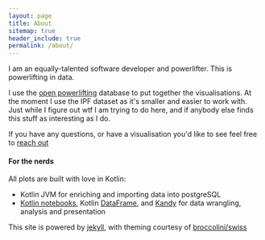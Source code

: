 ```yaml
---
layout: page
title: About
sitemap: true
header_include: true
permalink: /about/
---
```


I am an equally-talented software developer and powerlifter. This is powerlifting in data.

I use the [open powerlifting](https://www.openpowerlifting.org) database to put together the visualisations.
At the moment I use the IPF dataset as it's smaller and easier to work with. Just while I figure out wtf I am trying to do here, 
and if anybody else finds this stuff as interesting as I do.

If you have any questions, or have a visualisation you'd like to see feel free to [reach out](mailto:info@powerliftingindata.com)


#### For the nerds ####

 All plots are built with love in Kotlin:

- Kotlin JVM for enriching and importing data into postgreSQL 
- [Kotlin notebooks](https://kotlinlang.org/docs/data-analysis-overview.html#notebooks), Kotlin [DataFrame](https://kotlinlang.org/docs/data-analysis-overview.html#kotlin-dataframe), and [Kandy](https://kotlinlang.org/docs/data-analysis-overview.html#kandy) for data wrangling, analysis and presentation

This site is powered by [jekyll](https://jekyllrb.com/), with theming courtesy of [broccolini/swiss](https://github.com/broccolini/swiss)